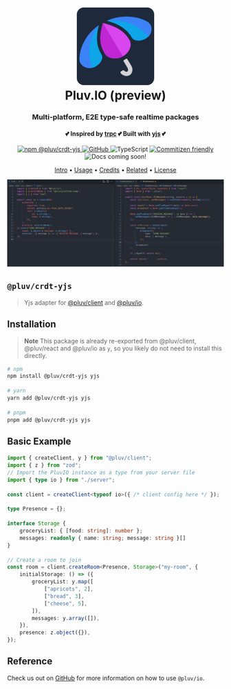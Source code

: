 <h1 align="center">
  <br>
  <img src="https://github.com/pluv-io/pluv/blob/master/assets/pluv-icon-192x192.png?raw=true" alt="Pluv.IO" width="180" style="border-radius:16px">
  <br>
  Pluv.IO (preview)
  <br>
</h1>

<h3 align="center">Multi-platform, E2E type-safe realtime packages</h3>
<h4 align="center">💕 Inspired by <a href="https://trpc.io">trpc</a> 💕 Built with <a href="https://docs.yjs.dev/">yjs</a> 💕</h4>

<p align="center">
  <a href="https://www.npmjs.com/package/@pluv/crdt-yjs">
    <img src="https://img.shields.io/npm/v/@pluv/crdt-yjs" alt="npm @pluv/crdt-yjs" />
  </a>
  <a href="https://github.com/pluv-io/pluv/blob/master/LICENSE">
    <img alt="GitHub" src="https://img.shields.io/github/license/pluv-io/pluv" alt="License MIT" />
  </a>
  <img src="https://badgen.net/badge/-/TypeScript?icon=typescript&label&labelColor=blue&color=555555" alt="TypeScript">
  <a href="https://commitizen.github.io/cz-cli/">
    <img src="https://img.shields.io/badge/commitizen-friendly-brightgreen.svg" alt="Commitizen friendly" />
  </a>
  <img src="https://img.shields.io/badge/docs-coming%20soon!-blue" alt="Docs coming soon!" />
</p>

<p align="center">
  <a href="#intro">Intro</a> •
  <a href="#usage">Usage</a> •
  <a href="#credits">Credits</a> •
  <a href="#related">Related</a> •
  <a href="#license">License</a>
</p>

<img src="https://github.com/pluv-io/pluv/blob/master/assets/demo-events.gif?raw=true" alt="Demo" />

## `@pluv/crdt-yjs`

> Yjs adapter for [@pluv/client](https://img.shields.io/npm/v/@pluv/client) and [@pluv/io](https://img.shields.io/npm/v/@pluv/io).

## Installation

> **Note**
> This package is already re-exported from @pluv/client, @pluv/react and @pluv/io as `y`, so you likely do not need to install this directly.

```bash
# npm
npm install @pluv/crdt-yjs yjs

# yarn
yarn add @pluv/crdt-yjs yjs

# pnpm
pnpm add @pluv/crdt-yjs yjs
```

## Basic Example

```ts
import { createClient, y } from "@pluv/client";
import { z } from "zod";
// Import the PluvIO instance as a type from your server file
import { type io } from "./server";

const client = createClient<typeof io>({ /* client config here */ });

type Presence = {};

interface Storage {
    groceryList: { [food: string]: number };
    messages: readonly { name: string; message: string }[]
}

// Create a room to join
const room = client.createRoom<Presence, Storage>("my-room", {
    initialStorage: () => ({
        groceryList: y.map([
            ["apricots", 2],
            ["bread", 3],
            ["cheese", 5],
        ]),
        messages: y.array([]),
    }),
    presence: z.object({}),
});
```

## Reference

Check us out on [GitHub](https://github.com/pluv-io/pluv) for more information on how to use `@pluv/io`.

